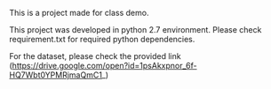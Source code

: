This is a project made for class demo.

This project was developed in python 2.7 environment. 
Please check requirement.txt for required python dependencies.

For the dataset, please check the provided link
(https://drive.google.com/open?id=1psAkxpnor_6f-HQ7Wbt0YPMRjmaQmC1_)
